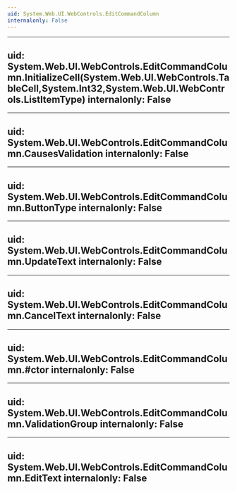 ```yaml
---
uid: System.Web.UI.WebControls.EditCommandColumn
internalonly: False
---
```


---
uid: System.Web.UI.WebControls.EditCommandColumn.InitializeCell(System.Web.UI.WebControls.TableCell,System.Int32,System.Web.UI.WebControls.ListItemType)
internalonly: False
---

---
uid: System.Web.UI.WebControls.EditCommandColumn.CausesValidation
internalonly: False
---

---
uid: System.Web.UI.WebControls.EditCommandColumn.ButtonType
internalonly: False
---

---
uid: System.Web.UI.WebControls.EditCommandColumn.UpdateText
internalonly: False
---

---
uid: System.Web.UI.WebControls.EditCommandColumn.CancelText
internalonly: False
---

---
uid: System.Web.UI.WebControls.EditCommandColumn.#ctor
internalonly: False
---

---
uid: System.Web.UI.WebControls.EditCommandColumn.ValidationGroup
internalonly: False
---

---
uid: System.Web.UI.WebControls.EditCommandColumn.EditText
internalonly: False
---
